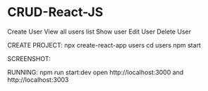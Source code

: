 # CRUD-React-JS

Create User
View all users list
Show user
Edit User
Delete User

CREATE PROJECT:
npx create-react-app users
cd users
npm start

SCREENSHOT:

RUNNING:
npm run start:dev
open http://localhost:3000 and http://localhost:3003
